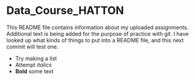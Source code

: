 # Data_Course_HATTON

This README file contains information about my uploaded assignments. Additional text is being added for the purpose of practice with git. I have looked up what kinds of things to put into a README file, and this next commit will test one.

- Try making a list
- Attempt _italics_
- __Bold__ some text
